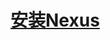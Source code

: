 # [安装Nexus](https://github.com/wjn0918/Study/blob/master/Microservice/Nexus(%E4%BE%9D%E8%B5%96%E7%AE%A1%E7%90%86%E5%B9%B3%E5%8F%B0)/notes/docker-compose.yml)
